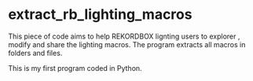 # extract_rb_lighting_macros

This piece of code aims to help REKORDBOX lignting users to explorer , modify and share the lighting macros. The program extracts all macros in folders and files.

This is my first program coded in Python.
